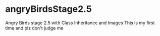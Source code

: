 # angryBirdsStage2.5
Angry Birds stage 2.5 with Class Inheritance and Images
This is my first time and plz don't judge me 